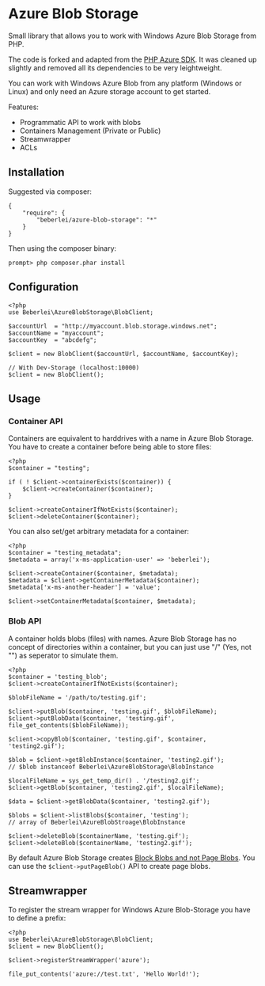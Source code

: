 # Azure Blob Storage

Small library that allows you to work with Windows Azure Blob Storage from PHP.

The code is forked and adapted from the [PHP Azure SDK](http://phpazure.codeplex.com/).
It was cleaned up slightly and removed all its dependencies to be very leightweight.

You can work with Windows Azure Blob from any platform (Windows or Linux) and only need an Azure storage account to get started.

Features:

* Programmatic API to work with blobs
* Containers Management (Private or Public)
* Streamwrapper
* ACLs

## Installation

Suggested via composer:

    {
        "require": {
            "beberlei/azure-blob-storage": "*"
        }
    }

Then using the composer binary:

    prompt> php composer.phar install

## Configuration

    <?php
    use Beberlei\AzureBlobStorage\BlobClient;

    $accountUrl  = "http://myaccount.blob.storage.windows.net";
    $accountName = "myaccount";
    $accountKey  = "abcdefg";

    $client = new BlobClient($accountUrl, $accountName, $accountKey);

    // With Dev-Storage (localhost:10000)
    $client = new BlobClient();

## Usage

### Container API

Containers are equivalent to harddrives with a name in Azure Blob Storage. You have to create
a container before being able to store files:

    <?php
    $container = "testing";

    if ( ! $client->containerExists($container)) {
        $client->createContainer($container);
    }

    $client->createContainerIfNotExists($container);
    $client->deleteContainer($container);

You can also set/get arbitrary metadata for a container:

    <?php
    $container = "testing_metadata";
    $metadata = array('x-ms-application-user' => 'beberlei');

    $client->createContainer($container, $metadata);
    $metadata = $client->getContainerMetadata($container);
    $metadata['x-ms-another-header'] = 'value';

    $client->setContainerMetadata($container, $metadata);

### Blob API

A container holds blobs (files) with names. Azure Blob Storage has no concept of directories within
a container, but you can just use "/" (Yes, not "\") as seperator to simulate them.

    <?php
    $container = 'testing_blob';
    $client->createContainerIfNotExists($container);

    $blobFileName = '/path/to/testing.gif';

    $client->putBlob($container, 'testing.gif', $blobFileName);
    $client->putBlobData($container, 'testing.gif', file_get_contents($blobFileName));

    $client->copyBlob($container, 'testing.gif', $container, 'testing2.gif');

    $blob = $client->getBlobInstance($container, 'testing2.gif');
    // $blob instanceof Beberlei\AzureBlobStorage\BlobInstance

    $localFileName = sys_get_temp_dir() . '/testing2.gif';
    $client->getBlob($container, 'testing2.gif', $localFileName);

    $data = $client->getBlobData($container, 'testing2.gif');

    $blobs = $client->listBlobs($container, 'testing');
    // array of Beberlei\AzureBlobStroage\BlobInstance

    $client->deleteBlob($containerName, 'testing.gif');
    $client->deleteBlob($containerName, 'testing2.gif');

By default Azure Blob Storage creates [Block Blobs and not Page Blobs](http://msdn.microsoft.com/en-us/library/windowsazure/ee691964.aspx).
You can use the `$client->putPageBlob()` API to create page blobs.

## Streamwrapper

To register the stream wrapper for Windows Azure Blob-Storage you have to define a prefix:

    <?php
    use Beberlei\AzureBlobStorage\BlobClient;
    $client = new BlobClient();

    $client->registerStreamWrapper('azure');

    file_put_contents('azure://test.txt', 'Hello World!');


